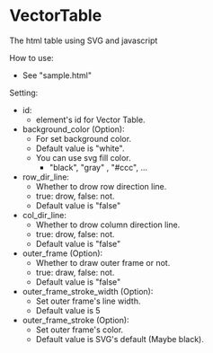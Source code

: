 # VectorTable
The html table using SVG and javascript

How to use:
* See "sample.html"

Setting:  
* id:  
  * element's id for Vector Table.  
* background_color (Option):  
  * For set background color.  
  * Default value is "white".  
  * You can use svg fill color.  
      * "black", "gray" , "#ccc", ...  
* row_dir_line:
  * Whether to drow row direction line.
  * true: drow, false: not.
  * Default value is "false"
* col_dir_line:
  * Whether to drow column direction line.
  * true: drow, false: not.
  * Default value is "false"
* outer_frame (Option):
  * Whether to draw outer frame or not.
  * true: draw, false: not.
  * Default value is "false"
* outer_frame_stroke_width (Option):
  * Set outer frame's line width.
  * Default value is 5
* outer_frame_stroke (Option):
  * Set outer frame's color.
  * Default value is SVG's default (Maybe black).

